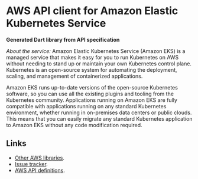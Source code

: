 # AWS API client for Amazon Elastic Kubernetes Service

**Generated Dart library from API specification**

*About the service:*
Amazon Elastic Kubernetes Service (Amazon EKS) is a managed service that
makes it easy for you to run Kubernetes on AWS without needing to stand up
or maintain your own Kubernetes control plane. Kubernetes is an open-source
system for automating the deployment, scaling, and management of
containerized applications.

Amazon EKS runs up-to-date versions of the open-source Kubernetes software,
so you can use all the existing plugins and tooling from the Kubernetes
community. Applications running on Amazon EKS are fully compatible with
applications running on any standard Kubernetes environment, whether running
in on-premises data centers or public clouds. This means that you can easily
migrate any standard Kubernetes application to Amazon EKS without any code
modification required.

## Links

- [Other AWS libraries](https://github.com/agilord/aws_client/tree/master/generated).
- [Issue tracker](https://github.com/agilord/aws_client/issues).
- [AWS API definitions](https://github.com/aws/aws-sdk-js/tree/master/apis).
